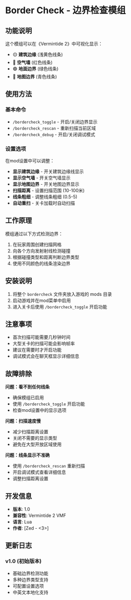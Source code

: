 # Border Check - 边界检查模组

## 功能说明

这个模组可以在《Vermintide 2》中可视化显示：
- 🟡 **建筑边缘** (浅黄色线条)
- 🔴 **空气墙** (红色线条) 
- 🟢 **地面边界** (绿色线条)
- 🔵 **地图边界** (青色线条)

## 使用方法

### 基本命令
- `/bordercheck_toggle` - 开启/关闭边界显示
- `/bordercheck_rescan` - 重新扫描当前区域
- `/bordercheck_debug` - 开启/关闭调试模式

### 设置选项
在mod设置中可以调整：
- **显示建筑边缘** - 开关建筑边缘线显示
- **显示空气墙** - 开关空气墙显示
- **显示地图边界** - 开关地图边界显示
- **扫描距离** - 设置扫描范围 (10-100米)
- **线条粗细** - 调整线条粗细 (0.5-5)
- **自动重扫** - 关卡加载时自动扫描

## 工作原理

模组通过以下方式检测边界：
1. 在玩家周围创建扫描网格
2. 向各个方向发射射线检测碰撞
3. 根据碰撞类型和距离判断边界类型
4. 使用不同颜色的线条渲染边界

## 安装说明

1. 将整个 `bordercheck` 文件夹放入游戏的 mods 目录
2. 启动游戏并在mod菜单中启用
3. 进入关卡后使用 `/bordercheck_toggle` 开启功能

## 注意事项

- 首次扫描可能需要几秒钟时间
- 大型关卡的扫描可能会影响帧率
- 建议在需要时才开启功能
- 调试模式会在聊天框显示详细信息

## 故障排除

**问题：看不到任何线条**
- 确保模组已启用
- 使用 `/bordercheck_toggle` 开启功能
- 检查mod设置中的显示选项

**问题：扫描速度慢**
- 减少扫描距离设置
- 关闭不需要的显示类型
- 避免在大型开放区域使用

**问题：线条显示不准确**
- 使用 `/bordercheck_rescan` 重新扫描
- 开启调试模式查看详细信息
- 调整扫描距离设置

## 开发信息

- **版本**: 1.0
- **兼容性**: Vermintide 2 VMF
- **语言**: Lua
- **作者**: [Zed - <3>]

## 更新日志

### v1.0 (初始版本)
- 基础边界检测功能
- 多种边界类型支持
- 可配置设置选项
- 中英文本地化支持
